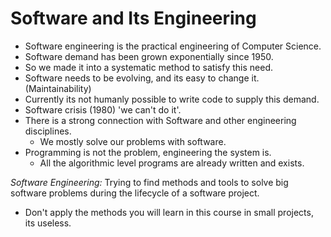 # Software and Its Engineering

- Software engineering is the practical engineering of Computer Science.
- Software demand has been grown exponentially since 1950.
- So we made it into a systematic method to satisfy this need.
- Software needs to be evolving, and its easy to change it. (Maintainability)
- Currently its not humanly possible to write code to supply this demand.
- Software crisis (1980) 'we can't do it'.
- There is a strong connection with Software and other engineering disciplines.
  * We mostly solve our problems with software.
- Programming is not the problem, engineering the system is.
  * All the algorithmic level programs are already written and exists.

*Software Engineering:* Trying to find methods and tools to solve big software problems during the lifecycle of a software project.

- Don't apply the methods you will learn in this course in small projects, its useless.
